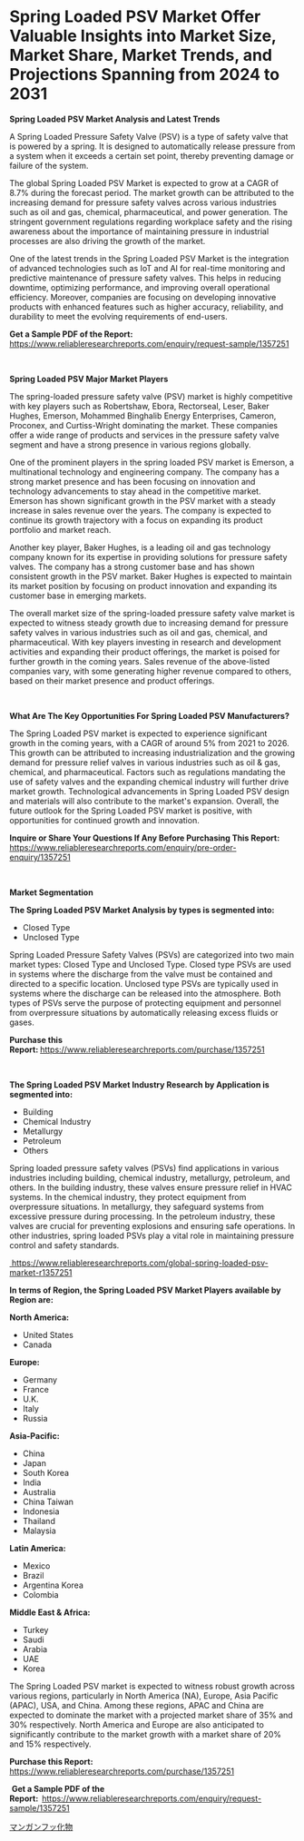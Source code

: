 <p><h1>Spring Loaded PSV Market Offer Valuable Insights into Market Size, Market Share, Market Trends, and Projections Spanning from 2024 to 2031</h1></p><p><strong>Spring Loaded PSV Market Analysis and Latest Trends</strong></p>
<p><p>A Spring Loaded Pressure Safety Valve (PSV) is a type of safety valve that is powered by a spring. It is designed to automatically release pressure from a system when it exceeds a certain set point, thereby preventing damage or failure of the system.</p><p>The global Spring Loaded PSV Market is expected to grow at a CAGR of 8.7% during the forecast period. The market growth can be attributed to the increasing demand for pressure safety valves across various industries such as oil and gas, chemical, pharmaceutical, and power generation. The stringent government regulations regarding workplace safety and the rising awareness about the importance of maintaining pressure in industrial processes are also driving the growth of the market.</p><p>One of the latest trends in the Spring Loaded PSV Market is the integration of advanced technologies such as IoT and AI for real-time monitoring and predictive maintenance of pressure safety valves. This helps in reducing downtime, optimizing performance, and improving overall operational efficiency. Moreover, companies are focusing on developing innovative products with enhanced features such as higher accuracy, reliability, and durability to meet the evolving requirements of end-users.</p></p>
<p><strong>Get a Sample PDF of the Report:&nbsp;</strong> <a href="https://www.reliableresearchreports.com/enquiry/request-sample/1357251">https://www.reliableresearchreports.com/enquiry/request-sample/1357251</a></p>
<p>&nbsp;</p>
<p><strong>Spring Loaded PSV Major Market Players</strong></p>
<p><p>The spring-loaded pressure safety valve (PSV) market is highly competitive with key players such as Robertshaw, Ebora, Rectorseal, Leser, Baker Hughes, Emerson, Mohammed Binghalib Energy Enterprises, Cameron, Proconex, and Curtiss-Wright dominating the market. These companies offer a wide range of products and services in the pressure safety valve segment and have a strong presence in various regions globally.</p><p>One of the prominent players in the spring loaded PSV market is Emerson, a multinational technology and engineering company. The company has a strong market presence and has been focusing on innovation and technology advancements to stay ahead in the competitive market. Emerson has shown significant growth in the PSV market with a steady increase in sales revenue over the years. The company is expected to continue its growth trajectory with a focus on expanding its product portfolio and market reach.</p><p>Another key player, Baker Hughes, is a leading oil and gas technology company known for its expertise in providing solutions for pressure safety valves. The company has a strong customer base and has shown consistent growth in the PSV market. Baker Hughes is expected to maintain its market position by focusing on product innovation and expanding its customer base in emerging markets.</p><p>The overall market size of the spring-loaded pressure safety valve market is expected to witness steady growth due to increasing demand for pressure safety valves in various industries such as oil and gas, chemical, and pharmaceutical. With key players investing in research and development activities and expanding their product offerings, the market is poised for further growth in the coming years. Sales revenue of the above-listed companies vary, with some generating higher revenue compared to others, based on their market presence and product offerings.</p></p>
<p>&nbsp;</p>
<p><strong>What Are The Key Opportunities For Spring Loaded PSV Manufacturers?</strong></p>
<p><p>The Spring Loaded PSV market is expected to experience significant growth in the coming years, with a CAGR of around 5% from 2021 to 2026. This growth can be attributed to increasing industrialization and the growing demand for pressure relief valves in various industries such as oil & gas, chemical, and pharmaceutical. Factors such as regulations mandating the use of safety valves and the expanding chemical industry will further drive market growth. Technological advancements in Spring Loaded PSV design and materials will also contribute to the market's expansion. Overall, the future outlook for the Spring Loaded PSV market is positive, with opportunities for continued growth and innovation.</p></p>
<p><strong>Inquire or Share Your Questions If Any Before Purchasing This Report:</strong> <a href="https://www.reliableresearchreports.com/enquiry/pre-order-enquiry/1357251">https://www.reliableresearchreports.com/enquiry/pre-order-enquiry/1357251</a></p>
<p>&nbsp;</p>
<p><strong>Market Segmentation</strong></p>
<p><strong>The Spring Loaded PSV Market Analysis by types is segmented into:</strong></p>
<p><ul><li>Closed Type</li><li>Unclosed Type</li></ul></p>
<p><p>Spring Loaded Pressure Safety Valves (PSVs) are categorized into two main market types: Closed Type and Unclosed Type. Closed type PSVs are used in systems where the discharge from the valve must be contained and directed to a specific location. Unclosed type PSVs are typically used in systems where the discharge can be released into the atmosphere. Both types of PSVs serve the purpose of protecting equipment and personnel from overpressure situations by automatically releasing excess fluids or gases.</p></p>
<p><strong>Purchase this Report:&nbsp;</strong><a href="https://www.reliableresearchreports.com/purchase/1357251">https://www.reliableresearchreports.com/purchase/1357251</a></p>
<p>&nbsp;</p>
<p><strong>The Spring Loaded PSV Market Industry Research by Application is segmented into:</strong></p>
<p><ul><li>Building</li><li>Chemical Industry</li><li>Metallurgy</li><li>Petroleum</li><li>Others</li></ul></p>
<p><p>Spring loaded pressure safety valves (PSVs) find applications in various industries including building, chemical industry, metallurgy, petroleum, and others. In the building industry, these valves ensure pressure relief in HVAC systems. In the chemical industry, they protect equipment from overpressure situations. In metallurgy, they safeguard systems from excessive pressure during processing. In the petroleum industry, these valves are crucial for preventing explosions and ensuring safe operations. In other industries, spring loaded PSVs play a vital role in maintaining pressure control and safety standards.</p></p>
<p><a href="https://www.reliableresearchreports.com/global-spring-loaded-psv-market-r1357251">&nbsp;https://www.reliableresearchreports.com/global-spring-loaded-psv-market-r1357251</a></p>
<p><strong>In terms of Region, the Spring Loaded PSV Market Players available by Region are:</strong></p>
<p>
    <p> <strong> North America: </strong>
        <ul>
            <li>United States</li>
            <li>Canada</li>
        </ul>
        </p> 
    <p> <strong> Europe: </strong>
        <ul>
            <li>Germany</li>
            <li>France</li>
            <li>U.K.</li>
            <li>Italy</li>
            <li>Russia</li>
        </ul>
        </p> 
    <p> <strong> Asia-Pacific: </strong>
        <ul>
            <li>China</li>
            <li>Japan</li>
            <li>South Korea</li>
            <li>India</li>
            <li>Australia</li>
            <li>China Taiwan</li>
            <li>Indonesia</li>
            <li>Thailand</li>
            <li>Malaysia</li>
        </ul>
        </p> 
    <p> <strong> Latin America: </strong>
        <ul>
            <li>Mexico</li>
            <li>Brazil</li>
            <li>Argentina Korea</li>
            <li>Colombia</li>
        </ul>
        </p> 
    <p> <strong> Middle East & Africa: </strong>
        <ul>
            <li>Turkey</li>
            <li>Saudi</li>
            <li>Arabia</li>
            <li>UAE</li>
            <li>Korea</li>
        </ul>
    </p>
    </p>
<p><p>The Spring Loaded PSV market is expected to witness robust growth across various regions, particularly in North America (NA), Europe, Asia Pacific (APAC), USA, and China. Among these regions, APAC and China are expected to dominate the market with a projected market share of 35% and 30% respectively. North America and Europe are also anticipated to significantly contribute to the market growth with a market share of 20% and 15% respectively.</p></p>
<p><strong>Purchase this Report: </strong><a href="https://www.reliableresearchreports.com/purchase/1357251">https://www.reliableresearchreports.com/purchase/1357251</a></p>
<p>&nbsp;<strong>Get a Sample PDF of the Report:&nbsp;&nbsp;</strong><a href="https://www.reliableresearchreports.com/enquiry/request-sample/1357251">https://www.reliableresearchreports.com/enquiry/request-sample/1357251</a></p>
<p><strong></strong></p>
<p><p><a href="https://medium.com/@izaiahbartell/2024%E5%B9%B4%E3%81%8B%E3%82%892031%E5%B9%B4%E3%81%BE%E3%81%A7%E3%81%AE%E3%83%9E%E3%83%B3%E3%82%AC%E3%83%B3%E3%83%95%E3%83%83%E5%8C%96%E7%89%A9%E5%B8%82%E5%A0%B4%E3%81%AE%E5%B1%95%E6%9C%9B%E3%81%A8%E4%BA%88%E6%B8%AC-0ce9e072d052">マンガンフッ化物</a></p></p>